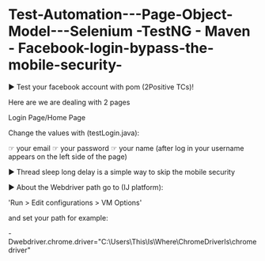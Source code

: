 # Test-Automation---Page-Object-Model---Selenium -TestNG - Maven - Facebook-login-bypass-the-mobile-security-

▶ Test your facebook account with pom (2Positive TCs)!

Here are we are dealing with 2 pages

Login Page/Home Page

Change the values with (testLogin.java): 

☞ your email
☞ your password
☞ your name (after log in your username appears on the left side of the page)

▶ Thread sleep long delay is a simple way to skip the mobile security

▶ About the Webdriver path go to (IJ platform):

'Run > Edit configurations > VM Options'


 and set your path for example:
 
-Dwebdriver.chrome.driver="C:\\Users\\This\\Is\\Where\\ChromeDriverIs\\chromedriver"







